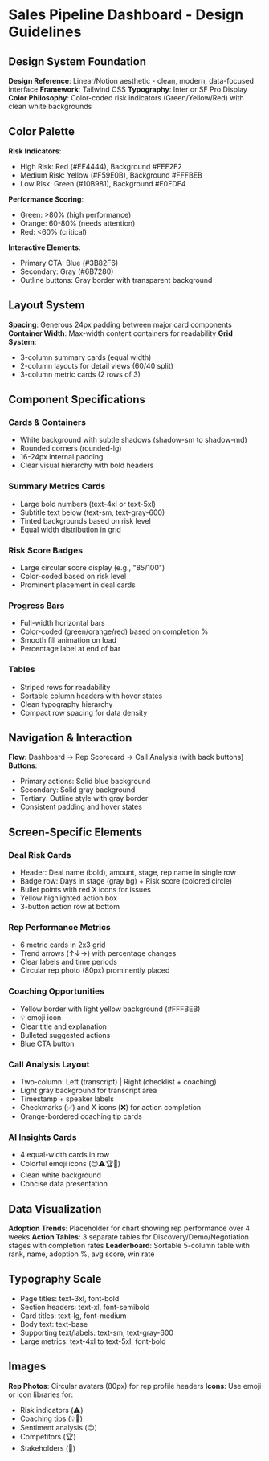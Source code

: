 # Sales Pipeline Dashboard - Design Guidelines

## Design System Foundation

**Design Reference**: Linear/Notion aesthetic - clean, modern, data-focused interface
**Framework**: Tailwind CSS
**Typography**: Inter or SF Pro Display
**Color Philosophy**: Color-coded risk indicators (Green/Yellow/Red) with clean white backgrounds

## Color Palette

**Risk Indicators**:
- High Risk: Red (#EF4444), Background #FEF2F2
- Medium Risk: Yellow (#F59E0B), Background #FFFBEB  
- Low Risk: Green (#10B981), Background #F0FDF4

**Performance Scoring**:
- Green: >80% (high performance)
- Orange: 60-80% (needs attention)
- Red: <60% (critical)

**Interactive Elements**:
- Primary CTA: Blue (#3B82F6)
- Secondary: Gray (#6B7280)
- Outline buttons: Gray border with transparent background

## Layout System

**Spacing**: Generous 24px padding between major card components
**Container Width**: Max-width content containers for readability
**Grid System**: 
- 3-column summary cards (equal width)
- 2-column layouts for detail views (60/40 split)
- 3-column metric cards (2 rows of 3)

## Component Specifications

### Cards & Containers
- White background with subtle shadows (shadow-sm to shadow-md)
- Rounded corners (rounded-lg)
- 16-24px internal padding
- Clear visual hierarchy with bold headers

### Summary Metrics Cards
- Large bold numbers (text-4xl or text-5xl)
- Subtitle text below (text-sm, text-gray-600)
- Tinted backgrounds based on risk level
- Equal width distribution in grid

### Risk Score Badges
- Large circular score display (e.g., "85/100")
- Color-coded based on risk level
- Prominent placement in deal cards

### Progress Bars
- Full-width horizontal bars
- Color-coded (green/orange/red) based on completion %
- Smooth fill animation on load
- Percentage label at end of bar

### Tables
- Striped rows for readability
- Sortable column headers with hover states
- Clean typography hierarchy
- Compact row spacing for data density

## Navigation & Interaction

**Flow**: Dashboard → Rep Scorecard → Call Analysis (with back buttons)
**Buttons**: 
- Primary actions: Solid blue background
- Secondary: Solid gray background  
- Tertiary: Outline style with gray border
- Consistent padding and hover states

## Screen-Specific Elements

### Deal Risk Cards
- Header: Deal name (bold), amount, stage, rep name in single row
- Badge row: Days in stage (gray bg) + Risk score (colored circle)
- Bullet points with red X icons for issues
- Yellow highlighted action box
- 3-button action row at bottom

### Rep Performance Metrics
- 6 metric cards in 2x3 grid
- Trend arrows (↑↓→) with percentage changes
- Clear labels and time periods
- Circular rep photo (80px) prominently placed

### Coaching Opportunities
- Yellow border with light yellow background (#FFFBEB)
- 💡 emoji icon
- Clear title and explanation
- Bulleted suggested actions
- Blue CTA button

### Call Analysis Layout
- Two-column: Left (transcript) | Right (checklist + coaching)
- Light gray background for transcript area
- Timestamp + speaker labels
- Checkmarks (✅) and X icons (❌) for action completion
- Orange-bordered coaching tip cards

### AI Insights Cards
- 4 equal-width cards in row
- Colorful emoji icons (😊⚠️🏆👥)
- Clean white background
- Concise data presentation

## Data Visualization

**Adoption Trends**: Placeholder for chart showing rep performance over 4 weeks
**Action Tables**: 3 separate tables for Discovery/Demo/Negotiation stages with completion rates
**Leaderboard**: Sortable 5-column table with rank, name, adoption %, avg score, win rate

## Typography Scale

- Page titles: text-3xl, font-bold
- Section headers: text-xl, font-semibold
- Card titles: text-lg, font-medium
- Body text: text-base
- Supporting text/labels: text-sm, text-gray-600
- Large metrics: text-4xl to text-5xl, font-bold

## Images

**Rep Photos**: Circular avatars (80px) for rep profile headers
**Icons**: Use emoji or icon libraries for:
- Risk indicators (⚠️)
- Coaching tips (💡🎯)
- Sentiment analysis (😊)
- Competitors (🏆)
- Stakeholders (👥)